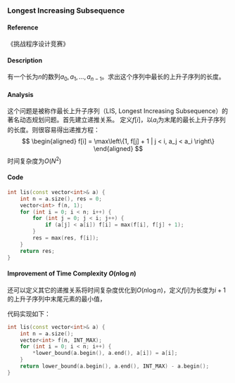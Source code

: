 ### Longest Increasing Subsequence

#### Reference
《挑战程序设计竞赛》

#### Description
有一个长为$n$的数列$a_0,a_1,...,a_{n-1}$。求出这个序列中最长的上升子序列的长度。

#### Analysis
这个问题是被称作最长上升子序列（LIS, Longest Increasing Subsequence）的著名动态规划问题。首先建立递推关系。
定义$f[i]$，以$a_i$为末尾的最长上升子序列的长度。则很容易得出递推方程：
$$
\begin{aligned}
f[i] = \max\left\{1, f[j] + 1 | j < i, a_j < a_i \right\}
\end{aligned}
$$
时间复杂度为$O(N^2)$

#### Code
```cpp
int lis(const vector<int>& a) {
    int n = a.size(), res = 0;
    vector<int> f(n, 1);
    for (int i = 0; i < n; i++) {
        for (int j = 0; j < i; j++) {
            if (a[j] < a[i]) f[i] = max(f[i], f[j] + 1);
        }
        res = max(res, f[i]);
    }
    return res;
}
```

#### Improvement of Time Complexity $O(n\log{n})$
还可以定义其它的递推关系将时间复杂度优化到$O(n\log{n})$，定义$f[i]$为长度为$i + 1$的上升子序列中末尾元素的最小值，

代码实现如下：
```cpp
int lis(const vector<int>& a) {
    int n = a.size();
    vector<int> f(n, INT_MAX);
    for (int i = 0; i < n; i++) {
        *lower_bound(a.begin(), a.end(), a[i]) = a[i];
    }
    return lower_bound(a.begin(), a.end(), INT_MAX) - a.begin();
}
```
